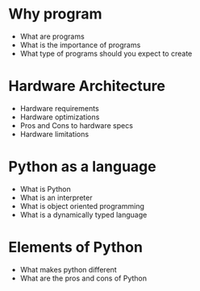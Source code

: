# Why program
- What are programs
- What is the importance of programs
- What type of programs should you expect to create

# Hardware Architecture
- Hardware requirements
- Hardware optimizations
- Pros and Cons to hardware specs
- Hardware limitations

# Python as a language
- What is Python
- What is an interpreter
- What is object oriented programming
- What is a dynamically typed language

# Elements of Python
- What makes python different 
- What are the pros and cons of Python



